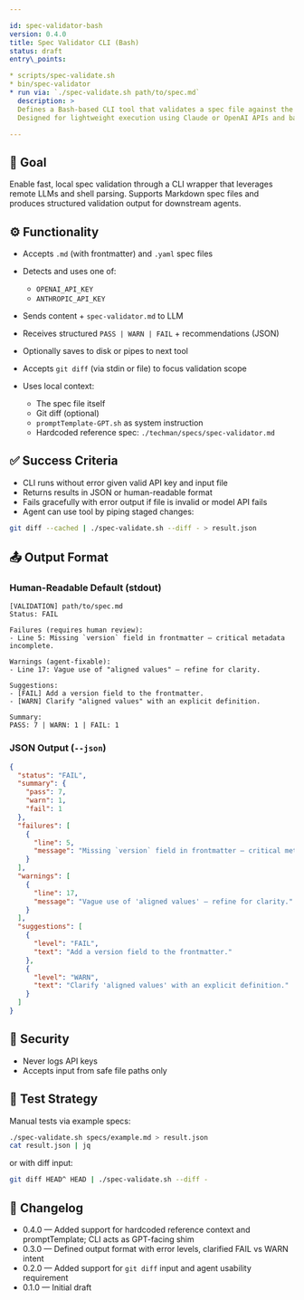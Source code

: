 ```yaml
---

id: spec-validator-bash
version: 0.4.0
title: Spec Validator CLI (Bash)
status: draft
entry\_points:

* scripts/spec-validate.sh
* bin/spec-validator
* run via: `./spec-validate.sh path/to/spec.md`
  description: >
  Defines a Bash-based CLI tool that validates a spec file against the core spec-validator logic.
  Designed for lightweight execution using Claude or OpenAI APIs and basic shell utilities.

---
```


## 🧠 Goal

Enable fast, local spec validation through a CLI wrapper that leverages remote LLMs and shell parsing.
Supports Markdown spec files and produces structured validation output for downstream agents.

## ⚙️ Functionality

* Accepts `.md` (with frontmatter) and `.yaml` spec files
* Detects and uses one of:

  * `OPENAI_API_KEY`
  * `ANTHROPIC_API_KEY`
* Sends content + `spec-validator.md` to LLM
* Receives structured `PASS | WARN | FAIL` + recommendations (JSON)
* Optionally saves to disk or pipes to next tool
* Accepts `git diff` (via stdin or file) to focus validation scope
* Uses local context:

  * The spec file itself
  * Git diff (optional)
  * `promptTemplate-GPT.sh` as system instruction
  * Hardcoded reference spec: `./techman/specs/spec-validator.md`

## ✅ Success Criteria

* CLI runs without error given valid API key and input file
* Returns results in JSON or human-readable format
* Fails gracefully with error output if file is invalid or model API fails
* Agent can use tool by piping staged changes:

```bash
git diff --cached | ./spec-validate.sh --diff - > result.json
```

## 📤 Output Format

### Human-Readable Default (stdout)

```text
[VALIDATION] path/to/spec.md
Status: FAIL

Failures (requires human review):
- Line 5: Missing `version` field in frontmatter — critical metadata incomplete.

Warnings (agent-fixable):
- Line 17: Vague use of "aligned values" — refine for clarity.

Suggestions:
- [FAIL] Add a version field to the frontmatter.
- [WARN] Clarify "aligned values" with an explicit definition.

Summary:
PASS: 7 | WARN: 1 | FAIL: 1
```

### JSON Output (`--json`)

```json
{
  "status": "FAIL",
  "summary": {
    "pass": 7,
    "warn": 1,
    "fail": 1
  },
  "failures": [
    {
      "line": 5,
      "message": "Missing `version` field in frontmatter — critical metadata incomplete."
    }
  ],
  "warnings": [
    {
      "line": 17,
      "message": "Vague use of 'aligned values' — refine for clarity."
    }
  ],
  "suggestions": [
    {
      "level": "FAIL",
      "text": "Add a version field to the frontmatter."
    },
    {
      "level": "WARN",
      "text": "Clarify 'aligned values' with an explicit definition."
    }
  ]
}
```

## 🔐 Security

* Never logs API keys
* Accepts input from safe file paths only

## 🧪 Test Strategy

Manual tests via example specs:

```bash
./spec-validate.sh specs/example.md > result.json
cat result.json | jq
```

or with diff input:

```bash
git diff HEAD^ HEAD | ./spec-validate.sh --diff -
```

## 🔁 Changelog

* 0.4.0 — Added support for hardcoded reference context and promptTemplate; CLI acts as GPT-facing shim
* 0.3.0 — Defined output format with error levels, clarified FAIL vs WARN intent
* 0.2.0 — Added support for `git diff` input and agent usability requirement
* 0.1.0 — Initial draft
